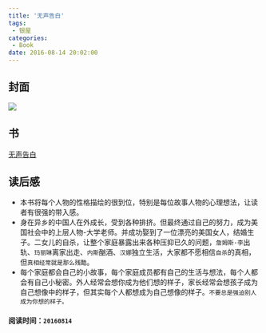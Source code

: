 ```yaml
---
title: '无声告白'
tags:
 - 银屋
categories:
 - Book
date: 2016-08-14 20:02:00
---
```

## 封面
<img src="https://images-cn-8.ssl-images-amazon.com/images/I/510wzE2j-EL._SX341_BO1,204,203,200_.jpg" />

<!--more-->


## 书

[无声告白](https://www.amazon.cn/%E6%97%A0%E5%A3%B0%E5%91%8A%E7%99%BD-%E4%BC%8D%E7%BB%AE%E8%AF%97/dp/B00ZHXYT7U/ref=sr_1_1?ie=UTF8&qid=1471257360&sr=8-1&keywords=%E6%97%A0%E5%A3%B0%E5%91%8A%E7%99%BD)

## 读后感

- 本书将每个人物的性格描绘的很到位，特别是每位故事人物的心理想法，让读者有很强的带入感。
- 身在异乡的中国人在外成长，受到各种排挤。但最终通过自己的努力，成为美国社会中的上层人物-大学老师。并成功娶到了一位漂亮的美国女人，结婚生子。二女儿的自杀，让整个家庭暴露出来各种压抑已久的问题，`詹姆斯·李`出轨、`玛丽琳`离家出走、`内斯`酗酒、`汉娜`独立生活，大家都不愿相信`自杀`的真相，但`真相经常就是那么残酷`。
- 每个家庭都会自己的小故事，每个家庭成员都有自己的生活与想法，每个人都会有自己小秘密。外人经常会想你成为他们想的样子，家长经常会想孩子成为自己想像中的样子，但其实每个人都想成为自己想像的样子。`不要总是强迫别人成为你想的样子。`


#### 阅读时间：`20160814`
